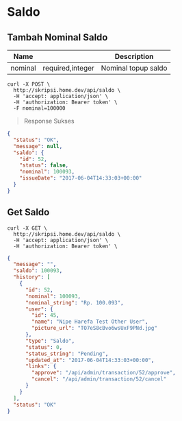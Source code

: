 # Saldo


## Tambah Nominal Saldo


| Name    |                  | Description         |
|---------|------------------|---------------------|
| nominal | required,integer | Nominal topup saldo |



```shell
curl -X POST \
  http://skripsi.home.dev/api/saldo \
  -H 'accept: application/json' \
  -H 'authorization: Bearer token' \
  -F nominal=100000
```

> Response Sukses

```json
{
  "status": "OK",
  "message": null,
  "saldo": {
    "id": 52,
    "status": false,
    "nominal": 100093,
    "issueDate": "2017-06-04T14:33:03+00:00"
  }
}
```


## Get Saldo

```shell
curl -X GET \
  http://skripsi.home.dev/api/saldo \
  -H 'accept: application/json' \
  -H 'authorization: Bearer token' \
```

```json
{
  "message": "",
  "saldo": 100093,
  "history": [
    {
      "id": 52,
      "nominal": 100093,
      "nominal_string": "Rp. 100.093",
      "user": {
        "id": 45,
        "name": "Nipe Harefa Test Other User",
        "picture_url": "TO7eS8cBvo6wsUxF9PNd.jpg"
      },
      "type": "Saldo",
      "status": 0,
      "status_string": "Pending",
      "updated_at": "2017-06-04T14:33:03+00:00",
      "links": {
        "approve": "/api/admin/transaction/52/approve",
        "cancel": "/api/admin/transaction/52/cancel"
      }
    }
  ],
  "status": "OK"
}
```